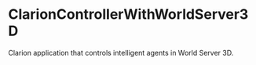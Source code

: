 # ClarionControllerWithWorldServer3D
Clarion application that controls intelligent agents in World Server 3D.

